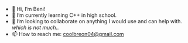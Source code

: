 - 👋 Hi, I’m Beni!
- 🌱 I’m currently learning C++ in high school.
- 💞️ I’m looking to collaborate on anything I would use and can help with. *which is not much..*
- 📫 How to reach me: coolbreon04@gmail.com 

<!---
coolbreon/coolbreon is a ✨ special ✨ repository because its `README.md` (this file) appears on your GitHub profile.
You can click the Preview link to take a look at your changes.
--->
